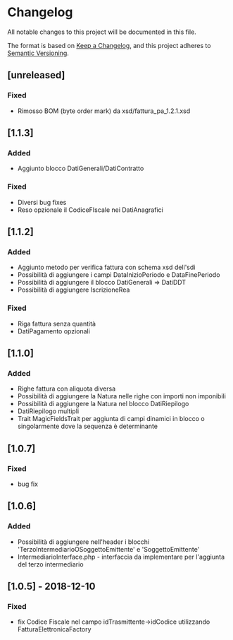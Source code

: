 # Changelog
All notable changes to this project will be documented in this file.

The format is based on [Keep a Changelog](https://keepachangelog.com/en/1.0.0/),
and this project adheres to [Semantic Versioning](https://semver.org/spec/v2.0.0.html).

## [unreleased]
### Fixed
- Rimosso BOM (byte order mark) da xsd/fattura_pa_1.2.1.xsd

## [1.1.3]
### Added
- Aggiunto blocco DatiGenerali/DatiContratto

### Fixed
- Diversi bug fixes
- Reso opzionale il CodiceFIscale nei DatiAnagrafici

## [1.1.2]
### Added
- Aggiunto metodo per verifica fattura con schema xsd dell'sdi
- Possibilità di aggiungere i campi DataInizioPeriodo e DataFinePeriodo
- Possibilità di aggiungere il blocco DatiGenerali => DatiDDT
- Possibilità di aggiungere IscrizioneRea

### Fixed
- Riga fattura senza quantità
- DatiPagamento opzionali

## [1.1.0]
### Added
- Righe fattura con aliquota diversa
- Possibilità di aggiungere la Natura nelle righe con importi non imponibili
- Possibilità di aggiungere la Natura nel blocco DatiRiepilogo
- DatiRiepilogo multipli
- Trait MagicFieldsTrait per aggiunta di campi dinamici in blocco o singolarmente dove la sequenza è determinante

## [1.0.7]
### Fixed
- bug fix

## [1.0.6]
### Added
- Possibilità di aggiungere nell'header i blocchi 'TerzoIntermediarioOSoggettoEmittente' e 'SoggettoEmittente' 
- IntermediarioInterface.php - interfaccia da implementare per l'aggiunta del terzo intermediario

## [1.0.5] - 2018-12-10
### Fixed
- fix Codice Fiscale nel campo idTrasmittente->idCodice utilizzando FatturaElettronicaFactory
